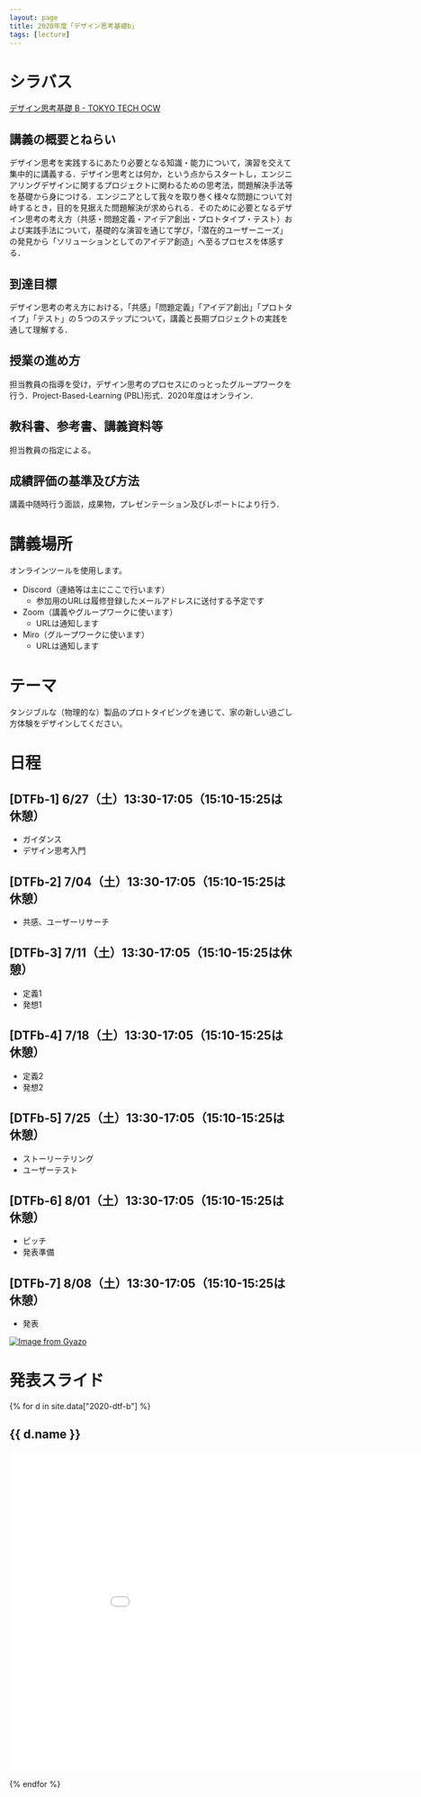 ```yaml
---
layout: page
title: 2020年度「デザイン思考基礎b」
tags: [lecture]
---
```


# シラバス

[デザイン思考基礎 B - TOKYO TECH OCW](http://www.ocw.titech.ac.jp/index.php?module=General&action=T0300&GakubuCD=2&GakkaCD=321502&KeiCD=15&course=2&KougiCD=202013496&Nendo=2020&lang=JA&vid=03)

## 講義の概要とねらい
デザイン思考を実践するにあたり必要となる知識・能力について，演習を交えて集中的に講義する．デザイン思考とは何か，という点からスタートし，エンジニアリングデザインに関するプロジェクトに関わるための思考法，問題解決手法等を基礎から身につける．エンジニアとして我々を取り巻く様々な問題について対峙するとき，目的を見据えた問題解決が求められる．そのために必要となるデザイン思考の考え方（共感・問題定義・アイデア創出・プロトタイプ・テスト）および実践手法について，基礎的な演習を通じて学び，「潜在的ユーザーニーズ」の発見から「ソリューションとしてのアイデア創造」へ至るプロセスを体感する．

## 到達目標
デザイン思考の考え方における，「共感」「問題定義」「アイデア創出」「プロトタイプ」「テスト」の５つのステップについて，講義と長期プロジェクトの実践を通して理解する．

## 授業の進め方
担当教員の指導を受け，デザイン思考のプロセスにのっとったグループワークを行う．Project-Based-Learning (PBL)形式．2020年度はオンライン．

## 教科書、参考書、講義資料等
担当教員の指定による。

## 成績評価の基準及び方法
講義中随時行う面談，成果物，プレゼンテーション及びレポートにより行う．

# 講義場所

オンラインツールを使用します。

* Discord（連絡等は主にここで行います）
  * 参加用のURLは履修登録したメールアドレスに送付する予定です
* Zoom（講義やグループワークに使います）
  * URLは通知します
* Miro（グループワークに使います）
  * URLは通知します

# テーマ

タンジブルな（物理的な）製品のプロトタイピングを通じて、家の新しい過ごし方体験をデザインしてください。

# 日程

## [DTFb-1] 6/27（土）13:30-17:05（15:10-15:25は休憩）

* ガイダンス
* デザイン思考入門

## [DTFb-2] 7/04（土）13:30-17:05（15:10-15:25は休憩）

* 共感、ユーザーリサーチ

## [DTFb-3] 7/11（土）13:30-17:05（15:10-15:25は休憩）

* 定義1
* 発想1

## [DTFb-4] 7/18（土）13:30-17:05（15:10-15:25は休憩）

* 定義2
* 発想2

## [DTFb-5] 7/25（土）13:30-17:05（15:10-15:25は休憩）

* ストーリーテリング
* ユーザーテスト

## [DTFb-6] 8/01（土）13:30-17:05（15:10-15:25は休憩）

* ピッチ
* 発表準備

## [DTFb-7] 8/08（土）13:30-17:05（15:10-15:25は休憩）

* 発表

[![Image from Gyazo](https://i.gyazo.com/ddb1ccf74252b9e3db526d70cda63628.png)](https://gyazo.com/ddb1ccf74252b9e3db526d70cda63628)

# 発表スライド

{% for d in site.data["2020-dtf-b"] %}
## {{ d.name }}

<iframe src="{{ d.url }}/embed?start=false&loop=false&delayms=3000" frameborder="0" width="960" height="569" allowfullscreen="true" mozallowfullscreen="true" webkitallowfullscreen="true"></iframe>

{% endfor %}
